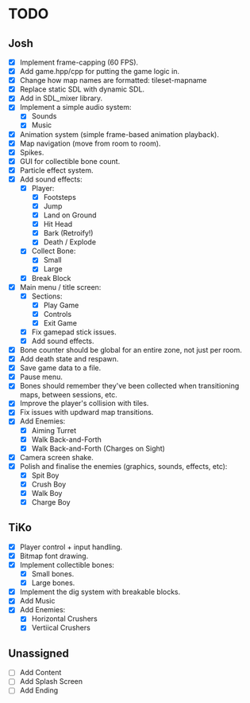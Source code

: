 # TODO

## Josh

* [x] Implement frame-capping (60 FPS).
* [x] Add game.hpp/cpp for putting the game logic in.
* [x] Change how map names are formatted: tileset-mapname
* [x] Replace static SDL with dynamic SDL.
* [x] Add in SDL_mixer library.
* [x] Implement a simple audio system:
  * [x] Sounds
  * [x] Music
* [x] Animation system (simple frame-based animation playback).
* [x] Map navigation (move from room to room).
* [x] Spikes.
* [x] GUI for collectible bone count.
* [x] Particle effect system.
* [x] Add sound effects:
  * [x] Player:
    * [x] Footsteps
    * [x] Jump
    * [x] Land on Ground
    * [x] Hit Head
    * [x] Bark (Retroify!)
    * [x] Death / Explode
  * [x] Collect Bone:
    * [x] Small
    * [x] Large
  * [x] Break Block
* [x] Main menu / title screen:
  * [x] Sections:
    * [x] Play Game
    * [x] Controls
    * [x] Exit Game
  * [x] Fix gamepad stick issues.
  * [x] Add sound effects.
* [x] Bone counter should be global for an entire zone, not just per room.
* [x] Add death state and respawn.
* [x] Save game data to a file.
* [x] Pause menu.
* [x] Bones should remember they've been collected when transitioning maps, between sessions, etc.
* [x] Improve the player's collision with tiles.
* [x] Fix issues with updward map transitions.
* [x] Add Enemies:
  * [x] Aiming Turret
  * [x] Walk Back-and-Forth
  * [x] Walk Back-and-Forth (Charges on Sight)
* [x] Camera screen shake.
* [x] Polish and finalise the enemies (graphics, sounds, effects, etc):
  * [x] Spit Boy
  * [x] Crush Boy
  * [x] Walk Boy
  * [x] Charge Boy

## TiKo

* [x] Player control + input handling.
* [x] Bitmap font drawing.
* [x] Implement collectible bones:
  * [x] Small bones.
  * [x] Large bones.
* [x] Implement the dig system with breakable blocks.
* [x] Add Music
* [x] Add Enemies:
  * [x] Horizontal Crushers
  * [x] Vertiical Crushers

## Unassigned

* [ ] Add Content
* [ ] Add Splash Screen
* [ ] Add Ending
